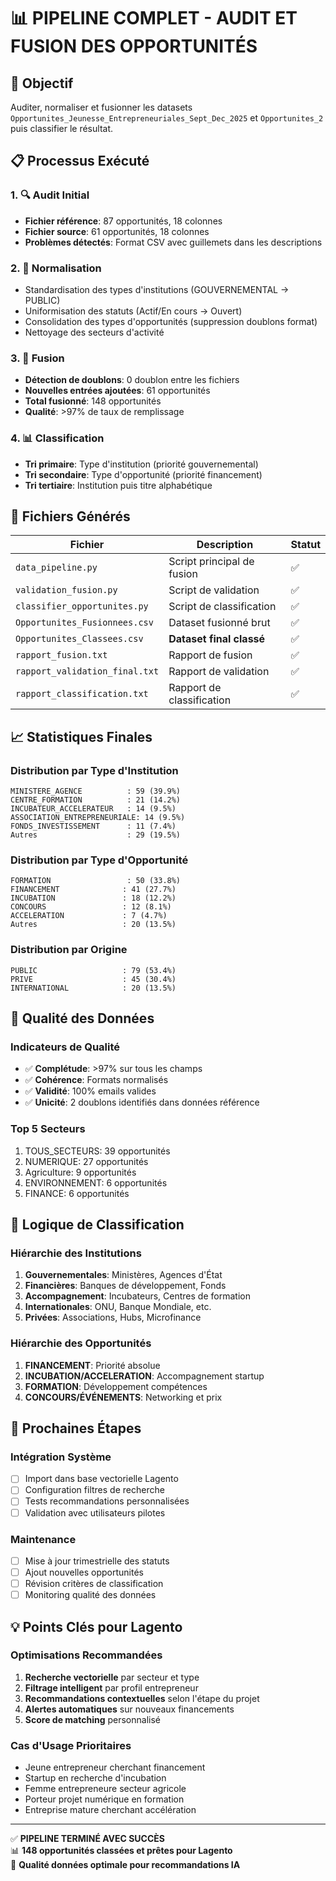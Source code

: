 # 📊 PIPELINE COMPLET - AUDIT ET FUSION DES OPPORTUNITÉS

## 🎯 Objectif
Auditer, normaliser et fusionner les datasets `Opportunites_Jeunesse_Entrepreneuriales_Sept_Dec_2025` et `Opportunites_2` puis classifier le résultat.

## 📋 Processus Exécuté

### 1. 🔍 Audit Initial
- **Fichier référence**: 87 opportunités, 18 colonnes
- **Fichier source**: 61 opportunités, 18 colonnes
- **Problèmes détectés**: Format CSV avec guillemets dans les descriptions

### 2. 🔧 Normalisation
- Standardisation des types d'institutions (GOUVERNEMENTAL → PUBLIC)
- Uniformisation des statuts (Actif/En cours → Ouvert)
- Consolidation des types d'opportunités (suppression doublons format)
- Nettoyage des secteurs d'activité

### 3. 🔗 Fusion
- **Détection de doublons**: 0 doublon entre les fichiers
- **Nouvelles entrées ajoutées**: 61 opportunités
- **Total fusionné**: 148 opportunités
- **Qualité**: >97% de taux de remplissage

### 4. 📊 Classification
- **Tri primaire**: Type d'institution (priorité gouvernemental)
- **Tri secondaire**: Type d'opportunité (priorité financement)
- **Tri tertiaire**: Institution puis titre alphabétique

## 📁 Fichiers Générés

| Fichier | Description | Statut |
|---------|-------------|--------|
| `data_pipeline.py` | Script principal de fusion | ✅ |
| `validation_fusion.py` | Script de validation | ✅ |
| `classifier_opportunites.py` | Script de classification | ✅ |
| `Opportunites_Fusionnees.csv` | Dataset fusionné brut | ✅ |
| `Opportunites_Classees.csv` | **Dataset final classé** | ✅ |
| `rapport_fusion.txt` | Rapport de fusion | ✅ |
| `rapport_validation_final.txt` | Rapport de validation | ✅ |
| `rapport_classification.txt` | Rapport de classification | ✅ |

## 📈 Statistiques Finales

### Distribution par Type d'Institution
```
MINISTERE_AGENCE          : 59 (39.9%)
CENTRE_FORMATION          : 21 (14.2%) 
INCUBATEUR_ACCELERATEUR   : 14 (9.5%)
ASSOCIATION_ENTREPRENEURIALE: 14 (9.5%)
FONDS_INVESTISSEMENT      : 11 (7.4%)
Autres                    : 29 (19.5%)
```

### Distribution par Type d'Opportunité
```
FORMATION                 : 50 (33.8%)
FINANCEMENT              : 41 (27.7%)
INCUBATION               : 18 (12.2%)
CONCOURS                 : 12 (8.1%)
ACCELERATION             : 7 (4.7%)
Autres                   : 20 (13.5%)
```

### Distribution par Origine
```
PUBLIC                   : 79 (53.4%)
PRIVE                    : 45 (30.4%)
INTERNATIONAL            : 20 (13.5%)
```

## 🎯 Qualité des Données

### Indicateurs de Qualité
- ✅ **Complétude**: >97% sur tous les champs
- ✅ **Cohérence**: Formats normalisés
- ✅ **Validité**: 100% emails valides
- ✅ **Unicité**: 2 doublons identifiés dans données référence

### Top 5 Secteurs
1. TOUS_SECTEURS: 39 opportunités
2. NUMERIQUE: 27 opportunités  
3. Agriculture: 9 opportunités
4. ENVIRONNEMENT: 6 opportunités
5. FINANCE: 6 opportunités

## 🔄 Logique de Classification

### Hiérarchie des Institutions
1. **Gouvernementales**: Ministères, Agences d'État
2. **Financières**: Banques de développement, Fonds
3. **Accompagnement**: Incubateurs, Centres de formation
4. **Internationales**: ONU, Banque Mondiale, etc.
5. **Privées**: Associations, Hubs, Microfinance

### Hiérarchie des Opportunités
1. **FINANCEMENT**: Priorité absolue
2. **INCUBATION/ACCELERATION**: Accompagnement startup
3. **FORMATION**: Développement compétences
4. **CONCOURS/ÉVÉNEMENTS**: Networking et prix

## 🚀 Prochaines Étapes

### Intégration Système
- [ ] Import dans base vectorielle Lagento
- [ ] Configuration filtres de recherche
- [ ] Tests recommandations personnalisées
- [ ] Validation avec utilisateurs pilotes

### Maintenance
- [ ] Mise à jour trimestrielle des statuts
- [ ] Ajout nouvelles opportunités
- [ ] Révision critères de classification
- [ ] Monitoring qualité des données

## 💡 Points Clés pour Lagento

### Optimisations Recommandées
1. **Recherche vectorielle** par secteur et type
2. **Filtrage intelligent** par profil entrepreneur
3. **Recommandations contextuelles** selon l'étape du projet
4. **Alertes automatiques** sur nouveaux financements
5. **Score de matching** personnalisé

### Cas d'Usage Prioritaires
- Jeune entrepreneur cherchant financement
- Startup en recherche d'incubation
- Femme entrepreneure secteur agricole
- Porteur projet numérique en formation
- Entreprise mature cherchant accélération

---

✅ **PIPELINE TERMINÉ AVEC SUCCÈS**  
📊 **148 opportunités classées et prêtes pour Lagento**  
🎯 **Qualité données optimale pour recommandations IA**
